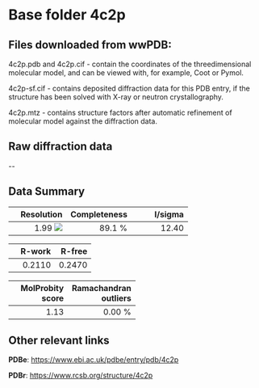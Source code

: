 # Base folder 4c2p

## Files downloaded from wwPDB:

4c2p.pdb and 4c2p.cif - contain the coordinates of the threedimensional molecular model, and can be viewed with, for example, Coot or Pymol.

4c2p-sf.cif - contains deposited diffraction data for this PDB entry, if the structure has been solved with X-ray or neutron crystallography.

4c2p.mtz - contains structure factors after automatic refinement of molecular model against the diffraction data.

## Raw diffraction data

--<br> 

## Data Summary
|   | Resolution | Completeness| I/sigma |
|---|-------------:|----------------:|--------------:|
|   |1.99 <img src="https://latex.codecogs.com/svg.latex?{\mbox{\normalfont\AA}}"/>|89.1  %|<img width=50/>12.40|

|   | **R-work**| **R-free**   
|---|-------------:|----------------:|           
||0.2110|0.2470|

|   |**MolProbity<br>score**| **Ramachandran<br>outliers** 
|---|-------------:|----------------:|
||1.13|0.00 %|

## Other relevant links 
**PDBe**:  https://www.ebi.ac.uk/pdbe/entry/pdb/4c2p
 
**PDBr**: https://www.rcsb.org/structure/4c2p 

